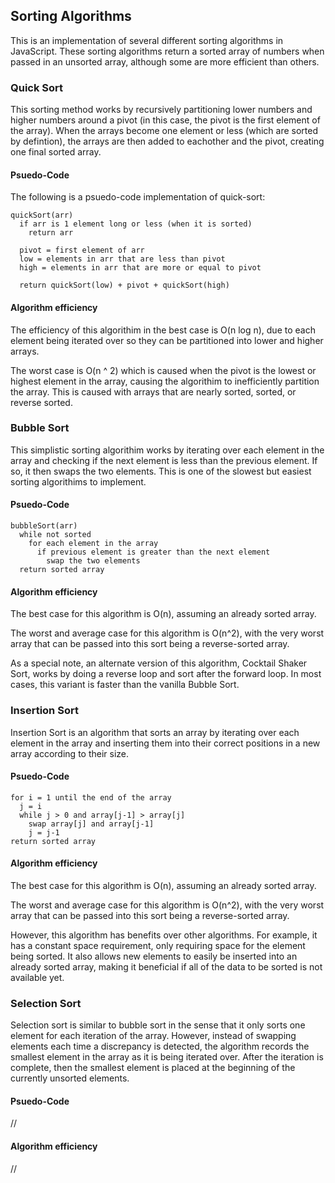 ## Sorting Algorithms

This is an implementation of several different sorting algorithms in JavaScript. These sorting algorithms return a sorted array of numbers when passed in an unsorted array, although some are more efficient than others.

### Quick Sort

This sorting method works by recursively partitioning lower numbers and higher numbers around a pivot (in this case, the pivot is the first element of the array). When the arrays become one element or less (which are sorted by defintion), the arrays are then added to eachother and the pivot, creating one final sorted array.

#### Psuedo-Code

The following is a psuedo-code implementation of quick-sort:

```
quickSort(arr)
  if arr is 1 element long or less (when it is sorted)
    return arr

  pivot = first element of arr
  low = elements in arr that are less than pivot
  high = elements in arr that are more or equal to pivot

  return quickSort(low) + pivot + quickSort(high)
```

#### Algorithm efficiency

The efficiency of this algorithim in the best case is O(n log n), due to each element being iterated over so they can be partitioned into lower and higher arrays.

The worst case is O(n ^ 2) which is caused when the pivot is the lowest or highest element in the array, causing the algorithim to inefficiently partition the array. This is caused with arrays that are nearly sorted, sorted, or reverse sorted.

### Bubble Sort

This simplistic sorting algorithim works by iterating over each element in the array and checking if the next element is less than the previous element. If so, it then swaps the two elements. This is one of the slowest but easiest sorting algorithims to implement.

#### Psuedo-Code

```
bubbleSort(arr)
  while not sorted
    for each element in the array
      if previous element is greater than the next element
        swap the two elements
  return sorted array
```

#### Algorithm efficiency

The best case for this algorithm is O(n), assuming an already sorted array.

The worst and average case for this algorithm is O(n^2), with the very worst array that can be passed into this sort being a reverse-sorted array.

As a special note, an alternate version of this algorithm, Cocktail Shaker Sort, works by doing a reverse loop and sort after the forward loop. In most cases, this variant is faster than the vanilla Bubble Sort.

### Insertion Sort

Insertion Sort is an algorithm that sorts an array by iterating over each element in the array and inserting them into their correct positions in a new array according to their size.

#### Psuedo-Code

```
for i = 1 until the end of the array
  j = i
  while j > 0 and array[j-1] > array[j]
    swap array[j] and array[j-1]
    j = j-1
return sorted array
```
#### Algorithm efficiency

The best case for this algorithm is O(n), assuming an already sorted array.

The worst and average case for this algorithm is O(n^2), with the very worst array that can be passed into this sort being a reverse-sorted array.

However, this algorithm has benefits over other algorithms. For example, it has a constant space requirement, only requiring space for the element being sorted. It also allows new elements to easily be inserted into an already sorted array, making it beneficial if all of the data to be sorted is not available yet.

### Selection Sort

Selection sort is similar to bubble sort in the sense that it only sorts one element for each iteration of the array. However, instead of swapping elements each time a discrepancy is detected, the algorithm records the smallest element in the array as it is being iterated over. After the iteration is complete, then the smallest element is placed at the beginning of the currently unsorted elements.

#### Psuedo-Code

//

#### Algorithm efficiency

//
